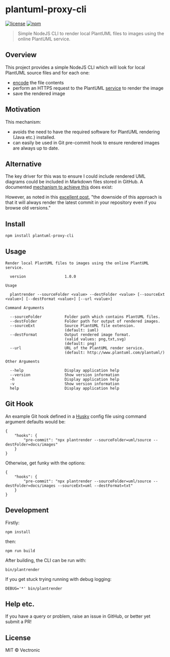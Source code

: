 # plantuml-proxy-cli
[![license](https://img.shields.io/github/license/vectronic/plantuml-proxy-cli.svg)](https://github.com/vectronic/plantuml-proxy-cli/blob/master/LICENSE)
[![npm](https://img.shields.io/npm/v/vectronic/plantuml-proxy-cli.svg)](https://www.npmjs.com/package/vectronic/plantuml-proxy-cli)

> Simple NodeJS CLI to render local PlantUML files to images using the online PlantUML service.

## Overview
This project provides a simple NodeJS CLI which will look for local PlantUML source files and for each one:

- [encode](https://plantuml.com/text-encoding) the file contents
- perform an HTTPS request to the PlantUML [service](https://plantuml.com/server) to render the image
- save the rendered image

## Motivation
This mechanism:
 
- avoids the need to have the required software for PlantUML rendering (Java etc.) installed.
- can easily be used in Git pre-commit hook to ensure rendered images are always up to date.

## Alternative

The key driver for this was to ensure I could include rendered UML diagrams could be included in Markdown files
stored in GitHub. A documented
[mechanism to achieve this](https://stackoverflow.com/questions/32203610/how-to-integrate-uml-diagrams-into-gitlab-or-github) does exist:

However, as noted in this [excellent post](https://blog.anoff.io/2018-07-31-diagrams-with-plantuml/), 
"the downside of this approach is that it will always render the latest commit in your repository even if you browse old versions."

## Install

```
npm install plantuml-proxy-cli
```

## Usage

```
Render local PlantUML files to images using the online PlantUML service.

  version                 1.0.0

Usage

  plantrender --sourceFolder <value> --destFolder <value> [--sourceExt <value>] [--destFormat <value>] [--url <value>]

Command Arguments

  --sourceFolder          Folder path which contains PlantUML files.
  --destFolder            Folder path for output of rendered images.
  --sourceExt             Source PlantUML file extension.
                          (default: iuml)
  --destFormat            Output rendered image format.
                          (valid values: png,txt,svg)
                          (default: png)
  --url                   URL of the PlantUML render service.
                          (default: http://www.plantuml.com/plantuml/)

Other Arguments

  --help                  Display application help
  --version               Show version information
  -h                      Display application help
  -v                      Show version information
  help                    Display application help
```

## Git Hook

An example Git hook defined in a [Husky](https://github.com/typicode/husky) config file using command
argument defaults would be:

```
{
    "hooks": {
        "pre-commit": "npx plantrender --sourceFolder=uml/source --destFolder=docs/images"
    }
}
```

Otherwise, get funky with the options:

```
{
    "hooks": {
        "pre-commit": "npx plantrender --sourceFolder=uml/source --destFolder=docs/images --sourceExt=uml --destFormat=txt"
    }
}
```


## Development

Firstly:

```
npm install
```

then:

```
npm run build
```

After building, the CLI can be run with:

```
bin/plantrender
```

If you get stuck trying running with debug logging:

```
DEBUG='*' bin/plantrender
```

## Help etc.

If you have a query or problem, raise an issue in GitHub, or better yet submit a PR!

## License

MIT © Vectronic
